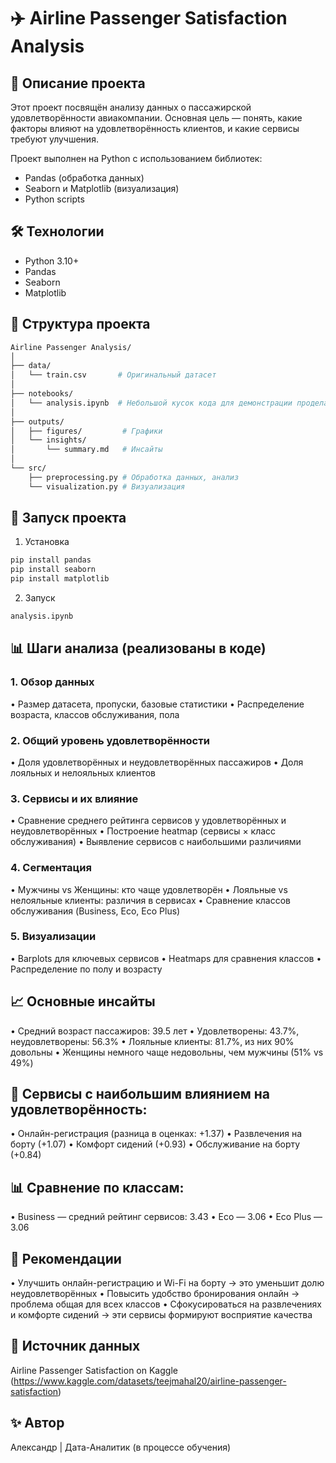 # ✈️ Airline Passenger Satisfaction Analysis

## 📌 Описание проекта
Этот проект посвящён анализу данных о пассажирской удовлетворённости авиакомпании.
Основная цель — понять, какие факторы влияют на удовлетворённость клиентов,
и какие сервисы требуют улучшения.

Проект выполнен на Python с использованием библиотек:
- Pandas (обработка данных)
- Seaborn и Matplotlib (визуализация)
- Python scripts

## 🛠 Технологии
- Python 3.10+
- Pandas
- Seaborn
- Matplotlib

## 📂 Структура проекта
```bash
Airline Passenger Analysis/
│
├── data/
│   └── train.csv       # Оригинальный датасет
│
├── notebooks/
│   └── analysis.ipynb  # Небольшой кусок кода для демонстрации проделанной работы
│
├── outputs/
│   ├── figures/         # Графики 
│   └── insights/              
│       └── summary.md   # Инсайты   
│
└── src/
    ├── preprocessing.py # Обработка данных, анализ
    └── visualization.py # Визуализация
```
              
## 🚀 Запуск проекта 
1. Установка
```bash
pip install pandas
pip install seaborn
pip install matplotlib
```
2. Запуск
```bash
analysis.ipynb
```

## 📊 Шаги анализа (реализованы в коде)
 ### 1. Обзор данных
 • Размер датасета, пропуски, базовые статистики
 • Распределение возраста, классов обслуживания, пола
 ### 2. Общий уровень удовлетворённости
 • Доля удовлетворённых и неудовлетворённых пассажиров
 • Доля лояльных и нелояльных клиентов
 ### 3. Сервисы и их влияние
 • Сравнение среднего рейтинга сервисов у удовлетворённых и неудовлетворённых
 • Построение heatmap (сервисы × класс обслуживания)
 • Выявление сервисов с наибольшими различиями
 ### 4. Сегментация
 • Мужчины vs Женщины: кто чаще удовлетворён
 • Лояльные vs нелояльные клиенты: различия в сервисах
 • Сравнение классов обслуживания (Business, Eco, Eco Plus)
 ### 5. Визуализации
 • Barplots для ключевых сервисов
 • Heatmaps для сравнения классов
 • Распределение по полу и возрасту

## 📈 Основные инсайты
 • Средний возраст пассажиров: 39.5 лет
 • Удовлетворены: 43.7%, неудовлетворены: 56.3%
 • Лояльные клиенты: 81.7%, из них 90% довольны
 • Женщины немного чаще недовольны, чем мужчины (51% vs 49%)

## 🔑 Сервисы с наибольшим влиянием на удовлетворённость:
 • Онлайн-регистрация (разница в оценках: +1.37)
 • Развлечения на борту (+1.07)
 • Комфорт сидений (+0.93)
 • Обслуживание на борту (+0.84)

## 📊 Сравнение по классам:
 • Business — средний рейтинг сервисов: 3.43
 • Eco — 3.06
 • Eco Plus — 3.06

## 📑 Рекомендации
 • Улучшить онлайн-регистрацию и Wi-Fi на борту → это уменьшит долю неудовлетворённых
 • Повысить удобство бронирования онлайн → проблема общая для всех классов
 • Сфокусироваться на развлечениях и комфорте сидений → эти сервисы формируют восприятие качества

## 📌 Источник данных
Airline Passenger Satisfaction on Kaggle (https://www.kaggle.com/datasets/teejmahal20/airline-passenger-satisfaction)
## ✨ Автор
Александр | Дата-Аналитик (в процессе обучения)
